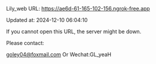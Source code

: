 Lily_web URL: https://ae6d-61-165-102-156.ngrok-free.app

Updated at: 2024-12-10 06:04:10

If you cannot open this URL, the server might be down.

Please contact: 

goley04@foxmail.com Or Wechat:GL_yeaH